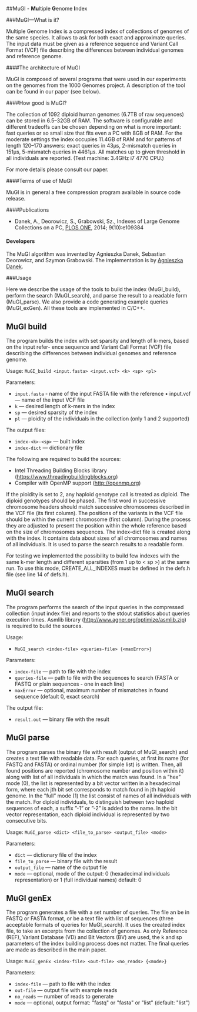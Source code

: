 ##MuGI - **Mu**ltiple **G**enome **I**ndex


###MuGI—What is it?

Multiple Genome Index is a compressed index of collections of genomes of the same species. It allows to ask for both exact and approximate queries. The input data must be given as a reference sequence and Variant Call Format (VCF) file describing the differences between individual genomes and reference genome.


####The architecture of  MuGI

MuGI is composed of several programs that were used in our experiments on the genomes from the 1000 Genomes project. A description of the tool can be found in our paper (see below).


####How good is MuGI?

The collection of 1092 diploid human genomes (6.7TB of raw sequences) can be stored in 6.5–32GB of RAM. The software is configurable and different tradeoffs can be chosen depending on what is more important: fast queries or so small size that fits even a PC with 8GB of RAM. For the moderate settings the index occupies 11.4GB of RAM and for patterns of length 120–170 answers: exact queries in 43μs, 2-mismatch queries in 151μs, 5-mismatch queries in 4461μs. All matches up to given threshold in all individuals are reported. (Test machine: 3.4GHz i7 4770 CPU.)

For more details please consult our paper.

####Terms of use of MuGI

MuGI is in general a free compression program available in source code release. 

####Publications

+ Danek, A., Deorowicz, S., Grabowski, Sz., Indexes of Large Genome Collections on a PC, [PLOS ONE](http://journals.plos.org/plosone/article?id=10.1371/journal.pone.0109384), 2014; 9(10):e109384


#### Developers

The MuGI algorithm was invented by Agnieszka Danek, Sebastian Deorowicz, and Szymon Grabowski.
The implementation is by [Agnieszka Danek](https://github.com/agnieszkadanek).


###Usage

Here we describe the usage of the tools to build the index (MuGI_build), perform the search (MuGI_search), and parse the result to a readable form (MuGI_parse). We also provide a code generating example queries (MuGI_exGen). All these tools are implemented in C/C++.

## MuGI build
The program builds the index with set sparsity and length of k-mers, based on the input refer- ence sequence and Variant Call Format (VCF) file describing the differences between individual genomes and reference genome.

Usage:
```MuGI_build <input.fasta> <input.vcf> <k> <sp> <pl>```

Parameters:
+ ```input.fasta``` - name of the input FASTA file with the reference • input.vcf — name of the input VCF file
+ ```k``` — desired length of k-mers in the index
+ ```sp``` — desired sparsity of the index
+ ```pl``` — ploidity of the individuals in the collection (only 1 and 2 supported) 

The output files:
+ ```index-<k>-<sp>``` — built index 
+ ```index-dict``` — dictionary file

The following are required to build the sources:
- Intel Threading Building Blocks library (https://www.threadingbuildingblocks.org)
- Compiler with OpenMP support (http://openmp.org)

If the ploidity is set to 2, any haploid genotype call is treated as diploid. The diploid genotypes should be phased. The first word in successive chromosome headers should match successive chromosomes described in the VCF file (its first column). The positions of the variants in the VCF file should be within the current chromosome (first column). During the process they are adjusted to present the position within the whole reference based on the size of chromosomes sequences. The index-dict file is created along with the index. It contains data about sizes of all chromosomes and names of all individuals. It is used to parse the search results to a readable form.
 
For testing we implemented the possibility to build few indexes with the same k-mer length and different sparsities (from 1 up to < sp >) at the same run. To use this mode, CREATE_ALL_INDEXES must be defined in the defs.h file (see line 14 of defs.h).

##  MuGI search
The program performs the search of the input queries in the compressed collection (input index file) and reports to the stdout statistics about queries execution times. Asmlib library (http://www.agner.org/optimize/asmlib.zip) is required to build the sources.

Usage:
- ```MuGI_search <index-file> <queries-file> {<maxError>}```

Parameters:
+ ```index-file``` — path to file with the index
+ ```queries-file``` — path to file with the sequences to search (FASTA or FASTQ or plain sequences - one in each line)
+ ```maxError``` — optional, maximum number of mismatches in found sequence (default 0,
exact search)

The output file:
+ ```result.out``` — binary file with the result

## MuGI parse
The program parses the binary file with result (output of MuGI_search) and creates a text file with readable data.
For each queries, at first its name (for FASTQ and FASTA) or ordinal number (for simple list) is written. Then, all found positions are reported (chromosome number and position within it) along with list of all individuals in which the match was found. In a ”hex” mode (0), the list is represented by a bit vector written in a hexadecimal form, where each jth bit set corresponds to match found in jth haploid genome. In the ”full” mode (1) the list consist of names of all individuals with the match. For diploid individuals, to distinguish between two haploid sequences of each, a suffix ”-1” or ”-2” is added to the name. In the bit vector representation, each diploid individual is represented by two consecutive bits.

Usage:
```MuGI_parse <dict> <file_to_parse> <output_file> <mode>```

Parameters:
+ ```dict``` — dictionary file of the index
+ ```file_to_parse``` — binary file with the result
+ ```output_file``` — name of the output file
+ ```mode``` — optional, mode of the output: 0 (hexadecimal individuals representation) or 1 (full individual names) default: 0
  
## MuGI genEx
The program generates a file with a set number of queries. The file an be in FASTQ or FASTA format, or be a text file with list of sequences (three acceptable formats of queries for MuGI_search). It uses the created index file, to take an excerpts from the collection of genomes. As only Reference (REF), Variant Database (VD) and Bit Vectors (BV) are used, the k and sp parameters of the index building process does not matter. The final queries are made as described in the main paper.

Usage:
```MuGI_genEx <index-file> <out-file> <no_reads> {<mode>}```

Parameters:
+ ```index-file``` — path to file with the index
+ ```out-file``` — output file with example reads
+ ```no_reads``` — number of reads to generate
+ ```mode``` — optional, output format: "fastq" or "fasta" or "list" (default: "list")
